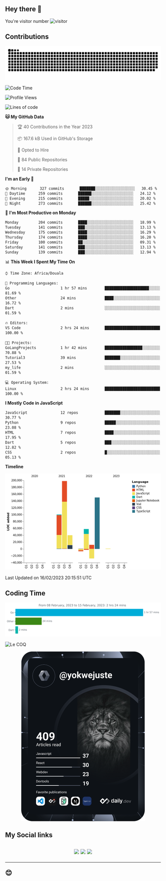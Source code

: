 ## Hey there 👋
You're visitor number ![visitor](https://profile-counter.glitch.me/yokwejuste/count.svg)

## Contributions
<p align="center">
  <img src="https://raw.githubusercontent.com/yokwejuste/yokwejuste/output/github-contribution-grid-snake.svg" />
</p>

<!--START_SECTION:waka-->
![Code Time](http://img.shields.io/badge/Code%20Time-1%2C351%20hrs%2010%20mins-blue)

![Profile Views](http://img.shields.io/badge/Profile%20Views-1-blue)

![Lines of code](https://img.shields.io/badge/From%20Hello%20World%20I%27ve%20Written-523%20Thousand%20lines%20of%20code-blue)

**🐱 My GitHub Data** 

> 🏆 40 Contributions in the Year 2023
 > 
> 📦 167.6 kB Used in GitHub's Storage 
 > 
> 💼 Opted to Hire
 > 
> 📜 84 Public Repositories 
 > 
> 🔑 14 Private Repositories  
 > 
**I'm an Early 🐤** 

```text
🌞 Morning      327 commits       ███████░░░░░░░░░░░░░░░░░░   30.45 % 
🌆 Daytime      259 commits       ██████░░░░░░░░░░░░░░░░░░░   24.12 % 
🌃 Evening      215 commits       █████░░░░░░░░░░░░░░░░░░░░   20.02 % 
🌙 Night        273 commits       ██████░░░░░░░░░░░░░░░░░░░   25.42 % 

```
📅 **I'm Most Productive on Monday** 

```text
Monday         204 commits       ████░░░░░░░░░░░░░░░░░░░░░   18.99 % 
Tuesday        141 commits       ███░░░░░░░░░░░░░░░░░░░░░░   13.13 % 
Wednesday      175 commits       ████░░░░░░░░░░░░░░░░░░░░░   16.29 % 
Thursday       174 commits       ████░░░░░░░░░░░░░░░░░░░░░   16.20 % 
Friday         100 commits       ██░░░░░░░░░░░░░░░░░░░░░░░   09.31 % 
Saturday       141 commits       ███░░░░░░░░░░░░░░░░░░░░░░   13.13 % 
Sunday         139 commits       ███░░░░░░░░░░░░░░░░░░░░░░   12.94 % 

```


📊 **This Week I Spent My Time On** 

```text
⌚︎ Time Zone: Africa/Douala

💬 Programming Languages: 
Go                       1 hr 57 mins        ████████████████████░░░░░   81.69 % 
Other                    24 mins             ████░░░░░░░░░░░░░░░░░░░░░   16.72 % 
Dart                     2 mins              ░░░░░░░░░░░░░░░░░░░░░░░░░   01.59 % 

🔥 Editors: 
VS Code                  2 hrs 24 mins       █████████████████████████   100.00 % 

🐱‍💻 Projects: 
GoLangProjects           1 hr 42 mins        █████████████████░░░░░░░░   70.88 % 
Tutorial3                39 mins             ███████░░░░░░░░░░░░░░░░░░   27.53 % 
my_life                  2 mins              ░░░░░░░░░░░░░░░░░░░░░░░░░   01.59 % 

💻 Operating System: 
Linux                    2 hrs 24 mins       █████████████████████████   100.00 % 

```

**I Mostly Code in JavaScript** 

```text
JavaScript               12 repos            ███████░░░░░░░░░░░░░░░░░░   30.77 % 
Python                   9 repos             █████░░░░░░░░░░░░░░░░░░░░   23.08 % 
HTML                     7 repos             ████░░░░░░░░░░░░░░░░░░░░░   17.95 % 
Dart                     5 repos             ███░░░░░░░░░░░░░░░░░░░░░░   12.82 % 
CSS                      2 repos             █░░░░░░░░░░░░░░░░░░░░░░░░   05.13 % 

```


**Timeline**

![Chart not found](https://raw.githubusercontent.com/yokwejuste/yokwejuste/master/charts/bar_graph.png) 


 Last Updated on 16/02/2023 20:15:51 UTC
<!--END_SECTION:waka-->

## Coding Time

[![wakatime-stats](https://github.com/yokwejuste/yokwejuste/blob/master/images/stat.svg)](https://wakatime.com/@yokwejuste)

![Le COQ](https://metrics.lecoq.io/yokwejuste/)
<p align="center">
  <a href="#"><img src="https://github.com/yokwejuste/yokwejuste/blob/master/devcard.svg" width="400" alt="Yonkeu K. Steve's Dev Card"/></a>
</p>
<h2>My Social links<h2>
<p align="center">
  <a href="https://twitter.com/yokwejuste"><img src="https://img.shields.io/badge/twitter-%231DA1F2.svg?style=for-the-badge&logo=Twitter&logoColor=white"></a>
  <a href="https://linkedin.com/in/yokwejuste"><img src="https://img.shields.io/badge/linkedin-%230077B5.svg?style=for-the-badge&logo=linkedin&logoColor=white"></a>
  <a href="https://instagram.com/yokwejuste0"><img src="https://img.shields.io/badge/instagram-%23E4405F.svg?style=for-the-badge&logo=Instagram&logoColor=white"></a>
</p>
<hr>
😊
